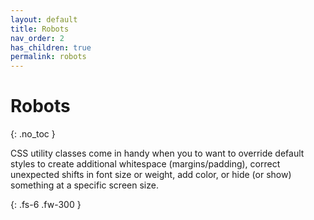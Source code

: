 ```yaml
---
layout: default
title: Robots
nav_order: 2
has_children: true
permalink: robots
---
```


# Robots
{: .no_toc }

CSS utility classes come in handy when you to want to override default styles to create additional whitespace (margins/padding), correct unexpected shifts in font size or weight, add color, or hide (or show) something at a specific screen size.

{: .fs-6 .fw-300 }
